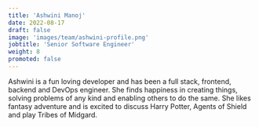 ```yaml
---
title: 'Ashwini Manoj'
date: 2022-08-17
draft: false
image: 'images/team/ashwini-profile.png'
jobtitle: 'Senior Software Engineer'
weight: 8
promoted: false
---
```


Ashwini is a fun loving developer and has been a full stack, frontend, backend and DevOps engineer. She finds happiness in creating things, solving problems of any kind and enabling others to do the same. She likes fantasy adventure and is excited to discuss Harry Potter, Agents of Shield and play Tribes of Midgard.

